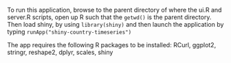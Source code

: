 To run this application, browse to the parent directory of where the
ui.R and server.R scripts, open up R such that the `getwd()` is the
parent directory. Then load shiny, by using `library(shiny)` and then
launch the application by typing `runApp("shiny-country-timeseries")`

The app requires the following R packages to be installed: RCurl,
ggplot2, stringr, reshape2, dplyr, scales, shiny

